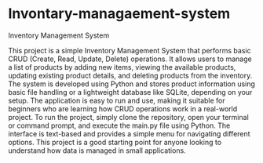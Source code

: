 # Invontary-managaement-system
Inventory Management System

This project is a simple Inventory Management System that performs basic CRUD (Create, Read, Update, Delete) operations. It allows users to manage a list of products by adding new items, viewing the available products, updating existing product details, and deleting products from the inventory. The system is developed using Python and stores product information using basic file handling or a lightweight database like SQLite, depending on your setup. The application is easy to run and use, making it suitable for beginners who are learning how CRUD operations work in a real-world project. To run the project, simply clone the repository, open your terminal or command prompt, and execute the main.py file using Python. The interface is text-based and provides a simple menu for navigating different options. This project is a good starting point for anyone looking to understand how data is managed in small applications.
